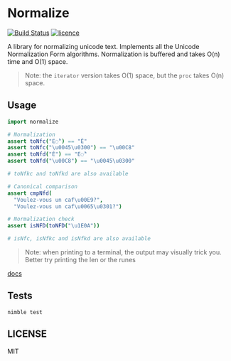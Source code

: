 # Normalize

[![Build Status](https://img.shields.io/travis/nitely/nim-normalize.svg?style=flat-square)](https://travis-ci.org/nitely/nim-normalize)
[![licence](https://img.shields.io/github/license/nitely/nim-normalize.svg?style=flat-square)](https://raw.githubusercontent.com/nitely/nim-normalize/master/LICENSE)

A library for normalizing unicode text. Implements all the
Unicode Normalization Form algorithms. Normalization is
buffered and takes O(n) time and O(1) space.

> Note: the ``iterator`` version takes O(1)
> space, but the ``proc`` takes O(n) space.

## Usage

```nim
import normalize

# Normalization
assert toNfc("E◌̀") == "È"
assert toNfc("\u0045\u0300") == "\u00C8"
assert toNfd("È") == "E◌̀"
assert toNfd("\u00C8") == "\u0045\u0300"

# toNfkc and toNfkd are also available

# Canonical comparison
assert cmpNfd(
  "Voulez-vous un caf\u00E9?",
  "Voulez-vous un caf\u0065\u0301?")

# Normalization check
assert isNFD(toNFD("\u1E0A"))

# isNfc, isNfkc and isNfkd are also available
```

> Note: when printing to a terminal,
> the output may visually trick you.
> Better try printing the len or the runes

[docs](https://nitely.github.io/nim-normalize/)

## Tests

```
nimble test
```

## LICENSE

MIT
